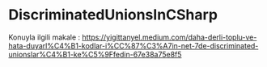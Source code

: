 # DiscriminatedUnionsInCSharp

Konuyla ilgili makale : https://yigittanyel.medium.com/daha-derli-toplu-ve-hata-duyarl%C4%B1-kodlar-i%CC%87%C3%A7in-net-7de-discriminated-unionslar%C4%B1-ke%C5%9Ffedin-67e38a75e8f5

